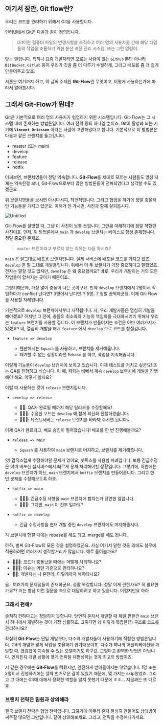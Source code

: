 ## 여기서 잠깐, Git flow란?

우리는 코드를 관리하기 위해서 Git을 사용합니다.

인터넷에서 Git은 다음과 같이 정의됩니다.

> Git이란 컴퓨터 파일의 변경사항을 추적하고 여러 명의 사용자들 간에 해당 파일들의 작업을 조율하기 위한 분산 버전 관리 시스템, 또는 그런 명령어.

맞는 말입니다. 특히나 요즘 개발자라면 모르는 사람이 없는 `Github` 뿐만 아니라 `BitBucket`, `Gitlab` 등이 우리가 깃을 좀 더 다루기 수월하게, 그리고 배포를 좀 더 쉽게 만들어주고 있죠.

서론은 여기까지 하고, 이 글의 주제인 **Git-Flow**란 무엇이고, 어떻게 사용하는가에 따라서 알아봅시다.



## 그래서 Git-Flow가 뭔데?

Git은 기본적으로 여러 명의 사용자가 협업하기 위한 시스템입니다. Git-Flow는 그 시스템 내에 존재하는 방법론입니다. 여러 전략 중의 하나일 뿐이죠. Git이 활성화 되는 시기에 **`Vincent Driessen`** 이라는 사람이 고안해냈다고 합니다. 기본적으로 이 방법론은 다음과 같은 브랜치를 들고갑니다.

- master (또는 main)
- develop
- feature
- release
- hotfix

어찌보면, 브랜치명들이 정말 익숙합니다. **Git-Flow**를 제대로 모르는 사람들도 명칭 자체는 익숙한걸 보니, Git-Flow으로부터 많은 방법론들이 전파되었다고 생각할 수도 있겠군요.

위 브랜치명들을 보시면 아시다시피, 직관적입니다. 그리고 협업을 하기에 정말 효율적인 기능들을 가지고 있군요. 이해가 안 가시면, 사진과 함께 살펴봅시다.

![Untitled](https://techblog.woowahan.com/wp-content/uploads/img/2017-10-30/git-flow_overall_graph.png)

Git-Flow를 설명할 때, 그냥 이 사진이 보통 쓰입니다. 그만큼 이해하기에 정말 적합한 사진이죠. 먼저, 위 방법론에서 `main` 과 `develop` 브랜치는 베이스로 항상 존재합니다. 정말 중요한 존재죠.

> `master` 브랜치라고 부르지 않는 이유는 다들 아시죠?

`main` 은 말그대로 배포용 브랜치입니다. 실제 서비스에 배포될 코드를 가지고 있죠. `develop` 은 말 그대로 개발용입니다. 위에서 이 두 브랜치가 가장 중요하다고 말했었죠. 전자는 말할 것도 없지만, `develop` 은 왜 중요할까요? 바로, 우리가 개발하는 거의 모든 작업들이 합쳐지는 곳이기 때문이죠.

그렇기때문에, 가장 많이 충돌이 나는 곳이구요. 만약 `develop` 브랜치에서 2명이서 작업하다가 conflict 난다면? 3명이서 난다면..? 5명...? 정말 끔찍하군요. 이제 Git-Flow를 사용할 차례입니다.

기본적으로 `develop` 브랜치에서부터 시작됩니다. 자, 우리 개발자들은 열심히 개발을 해야겠죠? 하지만 그 전에, 충돌의 최소화와 기능의 책임화를 극대화시키기 위해서 우리는 `feature` 브랜치를 사용할 겁니다. 이 브랜치가 만들어지는 조건은 아마 여러가지가 있겠죠? 네, 열심히 개발을 해서 `feature` 에서 `develop` 으로 코드를 합칠겁니다.

- ```
  feature => develop
  ```

  - 웬만해서는 `Squash` 를 사용하고, 브랜치를 제거해줍니다.
  - 제거할 수 없는 상황이라면 `Rebase` 를 하고, 작업을 지속해줍니다.

이렇게 기능들이 `develop` 브랜치에 보이고 있습니다. 이제 테스트를 거치고 싶군요! 또는 QA를 진행하고 싶습니다. 이 때, 저희는 바빠서 계속 `develop` 브랜치에 개발을 진행해야 해요. 어떻게 할까요?

이럴 때 사용하는 것이 `release` 브랜치입니다.

- ```
  develop => release
  ```

  - 👨‍🎓: QA가 완료될 때까지 해당 릴리즈를 수정할께요!
  - 👩🏻‍🌾: 수정한 코드는 `develop` 에 함께 최신화 진행하겠습니다.
  - 👩🏻‍🌾: 테스트서버는 `release` 브랜치를 바라봐 주시면 됩니다~

이제 QA가 완료되고, 배포 승인이 떨어졌습니다! 배포를 한 번 진행해볼까요?

- ```
  release => main
  ```

  - `Squash` 를 사용하여 `main` 브랜치로 머지하고, 브랜치를 제거해줍니다.

앗! 갑작스럽게 수정해야할 문제가 있어요, 핫픽스를 사용할 차례입니다. 보통 긴급수정은 이미 배포한 실서비스에서 빠르게 문제 처리해야할 상황입니다. 그렇기에, 이번에는 `develop` 브랜치가 아닌, `main` 브랜치에서 `hotfix` 브랜치를 만들어줍니다. 그리고 한 번 문제를 수정해보도록 하죠.

- ```
  hotfix => main
  ```

  - 👩🏻‍🌾: 긴급수정 사항을 `main` 브랜치에 합치는거 당연한 일입니다.
  - 👩🏻‍🌾: 그치만, `main` 이 전부 일까요?

- ```
  hotfix => develop
  ```

  - 긴급 수정사항을 현재 개발 중인 `develop` 브랜치에도 머지해줍시다.

각 브랜치에 합칠 때에는 rebase를 해도 되고, merge를 해도 됩니다.

하하, 벌써 Git-Flow의 모든 것을 설명하였군요. 사실 여기서 말한 것들 외에도 실무에 적용하려면 여러가지 생각할거리가 많습니다. 예로 들어볼까요?

- 👨🏻‍💼: 코드가 충돌났을 때에는 어떻게 처리하나요?
- 👨🏻‍🏭: 이슈는 어떤 기준으로 관리하나요?
- 👷‍♀️: 개발자는 나 혼잔데, 이렇게까지 해야돼나요?

음.. 여러가지 문제점들이 존재하군요. 정말 복잡합니다. 정말 이게 편한가요? 꼭 필요한가요?? 저는 항상 이런 질문을 속으로 대답하려고 하고 있습니다. 어렵지만요 하하

### 그래서 편해?

솔직히 편하다고는 장담하지 못합니다. 당연히 혼자서 개발할 때 제일 편한건 `main` 브랜치 하나에서 개발하는 것이 가장 심플하죠. 그렇다면 왜 이렇게 복잡한(?) 구조로 코드를 관리하나요?

확실히 **Git-Flow**는 단일 개발보다, 다수의 개발자들이 사용하기에 적합한 방법론입니다. Git의 개념과 맞게 작업을 조율하기 쉽기때문이죠. 다수가 하나의 어플리케이션을 개발할 때, 끊김없이 지속될 수 있는 모델이기도 하구요. 그렇다고 완벽한 방법은 아닙니다. 언제든지 개발 상황에 맞게 전략을 재편성하는 것이 최고의 방법이죠.

저 같은 경우에는 **Git-Flow**를 택했지만, 완전하게 받아들이지는 않았습니다. 1명 또는 2명이서 진행하기에는 살짝 번거로운 감이 있었기 때문에, 몇 가지는 skip했었죠. 그리고 그 때에는 Git에 대해서 정확한 역할을 알지 못했기 때문에 ㅎㅎ... 지금과는 또 다르죠.

### 브랜치 전략은 팀원과 상의해라

결국 브랜치 전략은 협업 전략입니다. 그렇기에 아무리 혼자 열심히 만들어도 상대방이 써주질 않으면 그만입니다. 같이 상의해보세요. 그리고, 전략을 수정해나가세요.

